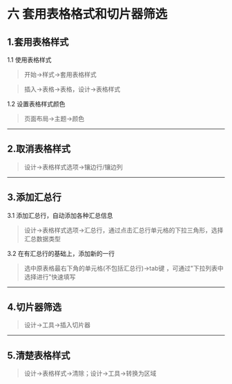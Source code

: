 # 六 套用表格格式和切片器筛选
## 1.套用表格样式
1.1 使用表格样式
> 开始→样式→套用表格样式

> 插入→表格→表格，设计→表格样式

1.2 设置表格样式颜色
> 页面布局→主题→颜色

---

## 2.取消表格样式
> 设计→表格样式选项→镶边行/镶边列

---

## 3.添加汇总行
3.1 添加汇总行，自动添加各种汇总信息
> 设计→表格样式选项→汇总行，通过点击汇总行单元格的下拉三角形，选择汇总数据类型

3.2 在有汇总行的基础上，添加新的一行
> 选中原表格最右下角的单元格(不包括汇总行)→tab键
，可通过"下拉列表中选择进行"快速填写

---

## 4.切片器筛选
> 设计→工具→插入切片器

---

## 5.清楚表格样式
> 设计→表格样式→清除；设计→工具→转换为区域

